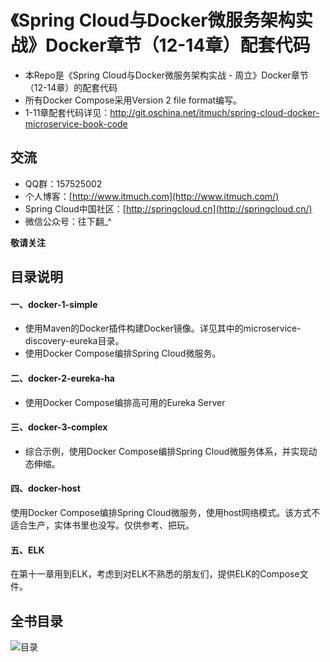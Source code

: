 # 《Spring Cloud与Docker微服务架构实战》Docker章节（12-14章）配套代码

- 本Repo是《Spring Cloud与Docker微服务架构实战 - 周立》Docker章节（12-14章）的配套代码
- 所有Docker Compose采用Version 2 file format编写。
- 1-11章配套代码详见：<http://git.oschina.net/itmuch/spring-cloud-docker-microservice-book-code>




## 交流

- QQ群：157525002
- 个人博客：[http://www.itmuch.com](http://www.itmuch.com/)
- Spring Cloud中国社区：[http://springcloud.cn](http://springcloud.cn/)
- 微信公众号：往下翻_^


**敬请关注**




## 目录说明

#### 一、docker-1-simple

* 使用Maven的Docker插件构建Docker镜像。详见其中的microservice-discovery-eureka目录。
* 使用Docker Compose编排Spring Cloud微服务。



#### 二、docker-2-eureka-ha

* 使用Docker Compose编排高可用的Eureka Server



####  三、docker-3-complex

* 综合示例，使用Docker Compose编排Spring Cloud微服务体系，并实现动态伸缩。


#### 四、docker-host

使用Docker Compose编排Spring Cloud微服务，使用host网络模式。该方式不适合生产，实体书里也没写。仅供参考、把玩。

#### 五、ELK

在第十一章用到ELK，考虑到对ELK不熟悉的朋友们，提供ELK的Compose文件。



## 全书目录

![目录](http://git.oschina.net/itmuch/spring-cloud-docker-microservice-book-code/raw/master/ad/catalog.png)